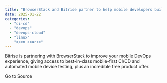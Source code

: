 ```yaml
---
title: "BrowserStack and Bitrise partner to help mobile developers build, test and release apps faster with confidence - Bitrise Blog"
date: 2025-01-22
categories: 
  - "ci-cd"
  - "devops"
  - "devops-cloud"
  - "linux"
  - "open-source"
---
```


Bitrise is partnering with BrowserStack to improve your mobile DevOps experience, giving access to best-in-class mobile-first CI/CD and automated mobile device testing, plus an incredible free product offer.

Go to Source
